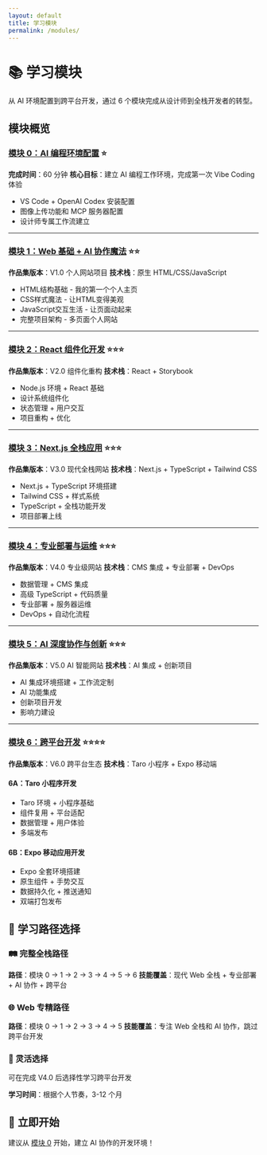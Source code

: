 ```yaml
---
layout: default
title: 学习模块
permalink: /modules/
---
```


# 📚 学习模块

从 AI 环境配置到跨平台开发，通过 6 个模块完成从设计师到全栈开发者的转型。

## 模块概览

### [模块 0：AI 编程环境配置](00-ai-setup/) ⭐
**完成时间**：60 分钟
**核心目标**：建立 AI 编程工作环境，完成第一次 Vibe Coding 体验

- VS Code + OpenAI Codex 安装配置
- 图像上传功能和 MCP 服务器配置
- 设计师专属工作流建立

---

### [模块 1：Web 基础 + AI 协作魔法](01-web-basics/) ⭐⭐
**作品集版本**：V1.0 个人网站项目
**技术栈**：原生 HTML/CSS/JavaScript

- HTML结构基础 - 我的第一个个人主页
- CSS样式魔法 - 让HTML变得美观
- JavaScript交互生活 - 让页面动起来
- 完整项目架构 - 多页面个人网站

---

### [模块 2：React 组件化开发](02-react-development/) ⭐⭐⭐
**作品集版本**：V2.0 组件化重构
**技术栈**：React + Storybook

- Node.js 环境 + React 基础
- 设计系统组件化
- 状态管理 + 用户交互
- 项目重构 + 优化

---

### [模块 3：Next.js 全栈应用](03-nextjs-fullstack/) ⭐⭐⭐
**作品集版本**：V3.0 现代全栈网站
**技术栈**：Next.js + TypeScript + Tailwind CSS

- Next.js + TypeScript 环境搭建
- Tailwind CSS + 样式系统
- TypeScript + 全栈功能开发
- 项目部署上线

---

### [模块 4：专业部署与运维](04-professional-deployment/) ⭐⭐⭐
**作品集版本**：V4.0 专业级网站
**技术栈**：CMS 集成 + 专业部署 + DevOps

- 数据管理 + CMS 集成
- 高级 TypeScript + 代码质量
- 专业部署 + 服务器运维
- DevOps + 自动化流程

---

### [模块 5：AI 深度协作与创新](05-ai-innovation/) ⭐⭐⭐
**作品集版本**：V5.0 AI 智能网站
**技术栈**：AI 集成 + 创新项目

- AI 集成环境搭建 + 工作流定制
- AI 功能集成
- 创新项目开发
- 影响力建设

---

### [模块 6：跨平台开发](06-cross-platform/) ⭐⭐⭐⭐
**作品集版本**：V6.0 跨平台生态
**技术栈**：Taro 小程序 + Expo 移动端

#### 6A：Taro 小程序开发
- Taro 环境 + 小程序基础
- 组件复用 + 平台适配
- 数据管理 + 用户体验
- 多端发布

#### 6B：Expo 移动应用开发
- Expo 全套环境搭建
- 原生组件 + 手势交互
- 数据持久化 + 推送通知
- 双端打包发布

## 🎯 学习路径选择

### 🛤️ 完整全栈路径
**路径**：模块 0 → 1 → 2 → 3 → 4 → 5 → 6
**技能覆盖**：现代 Web 全栈 + 专业部署 + AI 协作 + 跨平台

### 🌐 Web 专精路径
**路径**：模块 0 → 1 → 2 → 3 → 4 → 5
**技能覆盖**：专注 Web 全栈和 AI 协作，跳过跨平台开发

### 🔁 灵活选择
可在完成 V4.0 后选择性学习跨平台开发

**学习时间**：根据个人节奏，3-12 个月

## 🚀 立即开始

建议从 [模块 0](00-ai-setup/) 开始，建立 AI 协作的开发环境！